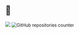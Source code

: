 <html lang="en">
<head>
    <meta charset="UTF-8">
    <meta name="viewport" content="width=device-width, initial-scale=1.0">
    <link rel="stylesheet" href="styles.css">
</head>
<body>

<div class="header">
    <h1>🧀</h1>
</div>
<img src="https://github-readme-stats.vercel.app/api?username=ryzhenkahvh&show_icons=true&theme=radical" />
<img src="https://i.gifer.com/3RvH.gif" alt="GitHub repositories counter" />

</body>
</html>
